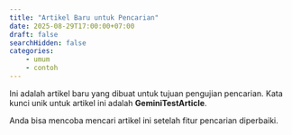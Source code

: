 ```yaml
---
title: "Artikel Baru untuk Pencarian"
date: 2025-08-29T17:00:00+07:00
draft: false
searchHidden: false
categories:
    - umum
    - contoh
---
```


Ini adalah artikel baru yang dibuat untuk tujuan pengujian pencarian. Kata kunci unik untuk artikel ini adalah **GeminiTestArticle**.

Anda bisa mencoba mencari artikel ini setelah fitur pencarian diperbaiki.